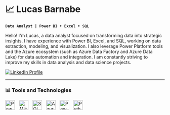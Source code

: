 # 📈 Lucas Barnabe

**`Data Analyst | Power BI • Excel • SQL`**

Hello! I'm Lucas, a data analyst focused on transforming data into strategic insights. I have experience with Power BI, Excel, and SQL, working on data extraction, modeling, and visualization. I also leverage Power Platform tools and the Azure ecosystem (such as Azure Data Factory and Azure Data Lake) for data automation and integration. I am constantly striving to improve my skills in data analysis and data science projects.

<p align="left">
    <a href="https://www.linkedin.com/in/lucas-barnab%C3%A9-98a26316a" target="_blank">
        <img 
            alt="LinkedIn Profile" 
            title="Visit my LinkedIn" 
            src="https://custom-icon-badges.demolab.com/badge/-LinkedIn-blue?logo=linkedin&logoColor=white&style=for-the-badge&labelColor=0A66C2" 
        />
    </a>  
</p>

---

### 📊 Tools and Technologies

<img 
    align="left" 
    alt="Power BI" 
    title="Power BI" 
    width="30px" 
    style="padding-right: 10px;" 
    src="https://upload.wikimedia.org/wikipedia/commons/thumb/c/cf/New_Power_BI_Logo.svg/1200px-New_Power_BI_Logo.svg.png" 
/>
<img 
    align="left" 
    alt="Microsoft Excel" 
    title="Excel" 
    width="30px" 
    style="padding-right: 10px;" 
    src="https://img.icons8.com/color/48/microsoft-excel-2019--v1.png" 
/>
<img 
    align="left" 
    alt="SQL" 
    title="SQL" 
    width="30px" 
    style="padding-right: 10px;" 
    src="https://img.icons8.com/fluency/48/sql.png" 
/>
<img 
    align="left" 
    alt="Azure" 
    title="Azure" 
    width="30px" 
    style="padding-right: 10px;" 
    src="https://cdn.jsdelivr.net/gh/devicons/devicon/icons/azure/azure-original.svg" 
/>
<img 
    align="left" 
    alt="Power Platform" 
    title="Microsoft Power Platform" 
    width="30px" 
    style="padding-right: 10px;" 
    src="https://upload.wikimedia.org/wikipedia/commons/1/1a/Microsoft_Power_Platform_logo.svg" 
/>
<img 
  src="https://cdn.jsdelivr.net/gh/devicons/devicon@latest/icons/python/python-original.svg" 
  alt="Python" 
  title="Python" 
  width="30px" 
  style="padding-right: 10px;" 
  align="left"
/>

<br/><br/>




